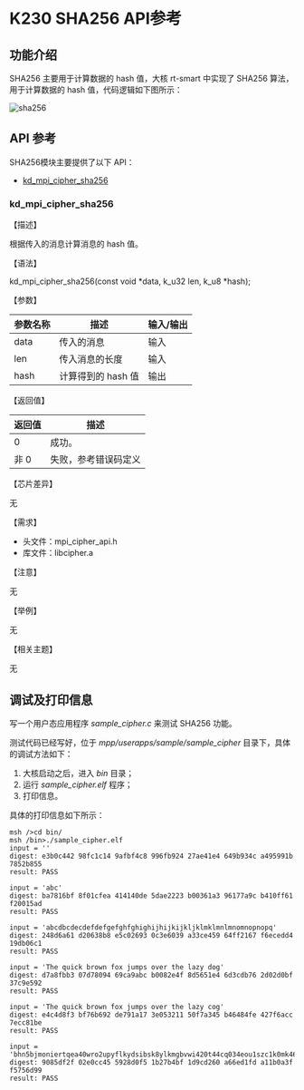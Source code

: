 # K230 SHA256 API参考

## 功能介绍

SHA256 主要用于计算数据的 hash 值，大核 rt-smart 中实现了 SHA256 算法，用于计算数据的 hash 值，代码逻辑如下图所示：

![sha256](https://kendryte-download.canaan-creative.com/developer/pictures/sha256.png)

## API 参考

SHA256模块主要提供了以下 API：

- [kd_mpi_cipher_sha256](#kd_mpi_cipher_sha256)

### kd_mpi_cipher_sha256

【描述】

根据传入的消息计算消息的 hash 值。

【语法】

kd_mpi_cipher_sha256(const void \*data, k_u32 len, k_u8 \*hash);

【参数】

| 参数名称        | 描述                          | 输入/输出 |
|-----------------|-------------------------------|-----------|
| data            | 传入的消息                      | 输入      |
| len            | 传入消息的长度                    | 输入      |
| hash            | 计算得到的 hash 值               | 输出      |

【返回值】

| 返回值  | 描述                            |
|---------|---------------------------------|
| 0       | 成功。                          |
| 非 0    | 失败，参考错误码定义 |

【芯片差异】

无

【需求】

- 头文件：mpi_cipher_api.h
- 库文件：libcipher.a

【注意】

无

【举例】

无

【相关主题】

无

## 调试及打印信息

写一个用户态应用程序 *sample_cipher.c* 来测试 SHA256 功能。

测试代码已经写好，位于 *mpp/userapps/sample/sample_cipher* 目录下，具体的调试方法如下：

1. 大核启动之后，进入 *bin* 目录；
1. 运行 *sample_cipher.elf* 程序；
1. 打印信息。

具体的打印信息如下所示：

```shell
msh />cd bin/
msh /bin>./sample_cipher.elf
input = ''
digest: e3b0c442 98fc1c14 9afbf4c8 996fb924 27ae41e4 649b934c a495991b 7852b855
result: PASS

input = 'abc'
digest: ba7816bf 8f01cfea 414140de 5dae2223 b00361a3 96177a9c b410ff61 f20015ad
result: PASS

input = 'abcdbcdecdefdefgefghfghighijhijkijkljklmklmnlmnomnopnopq'
digest: 248d6a61 d20638b8 e5c02693 0c3e6039 a33ce459 64ff2167 f6ecedd4 19db06c1
result: PASS

input = 'The quick brown fox jumps over the lazy dog'
digest: d7a8fbb3 07d78094 69ca9abc b0082e4f 8d5651e4 6d3cdb76 2d02d0bf 37c9e592
result: PASS

input = 'The quick brown fox jumps over the lazy cog'
digest: e4c4d8f3 bf76b692 de791a17 3e053211 50f7a345 b46484fe 427f6acc 7ecc81be
result: PASS

input = 'bhn5bjmoniertqea40wro2upyflkydsibsk8ylkmgbvwi420t44cq034eou1szc1k0mk46oeb7ktzmlxqkbte2sy'
digest: 9085df2f 02e0cc45 5928d0f5 1b27b4bf 1d9cd260 a66ed1fd a11b0a3f f5756d99
result: PASS
```
